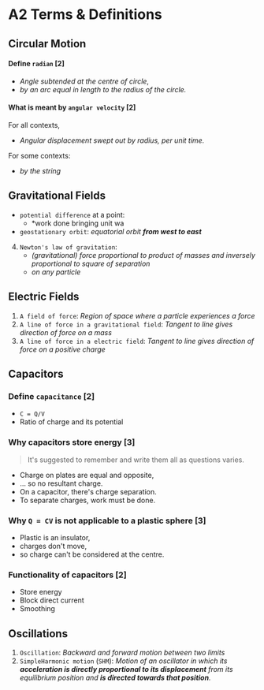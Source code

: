 # A2 Terms & Definitions

Circular Motion
---------------

#### Define `radian` \[2\]
- *Angle subtended at the centre of circle*,
- *by an arc equal in length to the radius of the circle.*

#### What is meant by `angular velocity` \[2\]

For all contexts,
- *Angular displacement swept out by radius, per unit time.*

For some contexts:
- *by the string*

Gravitational Fields
--------------------
- `potential difference` at a point:
  - *work done bringing unit wa
- `geostationary orbit`: *equatorial orbit* ***from west to east***
4. `Newton's law of gravitation`:
   - *(gravitational) force proportional to product of masses and inversely proportional
to square of separation*
   - *on any particle*

Electric Fields
---------------

1. `A field of force`: *Region of space where a particle experiences a force*
2. `A line of force in a gravitational field`: *Tangent to line gives direction of force on a mass*
3. `A line of force in a electric field`: *Tangent to line gives direction of force on a positive charge*

Capacitors
----------

### Define `capacitance` \[2\]

- `C = Q/V`
- Ratio of charge and its potential

### Why capacitors store energy \[3\]
> It's suggested to remember and write them all as questions varies.

- Charge on plates are equal and opposite,
- ... so no resultant charge.
- On a capacitor, there's charge separation.
- To separate charges, work must be done.

### Why `Q = CV` is not applicable to a plastic sphere \[3\]
- Plastic is an insulator,
- charges don't move,
- so charge can't be considered at the centre.

### Functionality of capacitors \[2\]
- Store energy
- Block direct current
- Smoothing

Oscillations
------------

1. `Oscillation`: *Backward and forward motion between two limits*
2. `SimpleHarmonic motion` (`SHM`): *Motion of an oscillator in which its **acceleration is directly proportional to its displacement** from its equilibrium position and **is directed towards that position**.*
